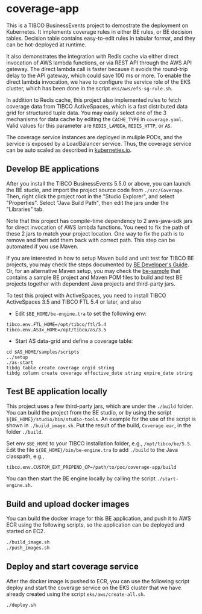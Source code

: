 # coverage-app

This is a TIBCO BusinessEvents project to demostrate the deployment on Kubernetes. It implements coverage rules in either BE rules, or BE decision tables.  Decision table contains easy-to-edit rules in tabular format, and they can be hot-deployed at runtime.  

It also demonstrates the integration with Redis cache via either direct invocation of AWS lambda functions, or via REST API through the AWS API gateway. The direct lambda call is faster because it avoids the round-trip delay to the API gateway, which could save 100 ms or more.  To enable the direct lambda invocation, we have to configure the service role of the EKS cluster, which has been done in the script `eks/aws/efs-sg-rule.sh`.

In addition to Redis cache, this project also implemented rules to fetch coverage data from TIBCO ActiveSpaces, which is a fast distributed data grid for structured tuple data.  You may easily select one of the 3 mechanisms for data cache by editing the `CACHE_TYPE` in `coverage.yaml`. Valid values for this parameter are `REDIS_LAMBDA`, `REDIS_HTTP`, or `AS`.

The coverage service instances are deployed in muliple PODs, and the service is exposed by a LoadBalancer service.  Thus, the coverage service can be auto scaled as described in [kuberneties.io](https://kubernetes.io/docs/tasks/run-application/horizontal-pod-autoscale-walkthrough/).

## Develop BE applications

After you install the TIBCO BusinessEvents 5.5.0 or above, you can launch the BE studio, and import the project source code from `./src/Coverage`.  Then, right click the project root in the "Studio Explorer", and select "Properties". Select "Java Build Path", then edit the jars under the "Libraries" tab.  

Note that this project has compile-time dependency to 2 aws-java-sdk jars for direct invocation of AWS lambda functions.  You need to fix the path of these 2 jars to match your project location. One way to fix the path is to remove and then add them back with correct path.  This step can be automated if you use Maven.

If you are interested in how to setup Maven build and unit test for TIBCO BE projects, you may check the steps documented by [BE Developer's Guide](https://docs.tibco.com/pub/businessevents-enterprise/5.5.0/doc/pdf/TIB_businessevents-standard_5.5_developers_guide.pdf?id=7).  Or, for an alternative Maven setup, you may check the [be-sample](https://github.com/yxuco/be_sample/tree/master/SimpleHTTP) that contains a sample BE project and Maven POM files to build and test BE projects together with dependent Java projects and third-party jars.

To test this project with ActiveSpaces, you need to install TIBCO ActiveSpaces 3.5 and TIBCO FTL 5.4 or later, and also
* Edit `$BE_HOME/be-engine.tra` to set the following env:
```
tibco.env.FTL_HOME=/opt/tibco/ftl/5.4
tibco.env.AS3x_HOME=/opt/tibco/as/3.5
```
* Start AS data-grid and define a coverage table:
```
cd $AS_HOME/samples/scripts
../setup
./as-start
tibdg table create coverage orgid string
tibdg column create coverage effective_date string expire_date string
```

## Test BE application locally

This project uses a few third-party jars, which are under the `./build` folder.  You can build the project from the BE studio, or by using the script `${BE_HOME}/studio/bin/studio-tools`. An example for the use of the script is shown in `./build_image.sh`.  Put the result of the build, `Coverage.ear`, in the folder `./build`.

Set env `$BE_HOME` to your TIBCO installation folder, e.g., `/opt/tibco/be/5.5`. Edit the file `${BE_HOME}/bin/be-engine.tra` to add `./build` to the Java classpath, e.g.,
```bash
tibco.env.CUSTOM_EXT_PREPEND_CP=/path/to/poc/coverage-app/build
```
You can then start the BE engine locally by calling the script `./start-engine.sh`.

## Build and upload docker images
You can build the docker image for this BE application, and push it to AWS ECR using the following scripts, so the application can be deployed and started on EC2.
```bash
./build_image.sh
./push_images.sh
```

## Deploy and start coverage service
After the docker image is pushed to ECR, you can use the following script deploy and start the coverage service on the EKS cluster that we have already created using the script `eks/aws/create-all.sh`.
```bash
./deploy.sh
```
